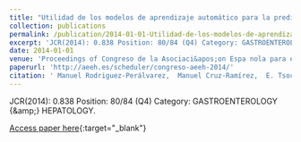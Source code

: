 ```yaml
---
title: "Utilidad de los modelos de aprendizaje automático para la predicción de la recidiva del hepatocarcinoma tras el trasplante hepático"
collection: publications
permalink: /publication/2014-01-01-Utilidad-de-los-modelos-de-aprendizaje-automatico-para-la-prediccion-de-la-recidiva-del-hepatocarcinoma-tras-el-trasplante-hepatico
excerpt: 'JCR(2014): 0.838 Position: 80/84 (Q4) Category: GASTROENTEROLOGY &amp; HEPATOLOGY.'
date: 2014-01-01
venue: 'Proceedings of Congreso de la Asociaci&apos;on Espa nola para el Estudio del H&apos;igado'
paperurl: 'http://aeeh.es/scheduler/congreso-aeeh-2014/'
citation: ' Manuel Rodriguez-Perálvarez,  Manuel Cruz-Ramírez,  E. Tsochatzis,  Carlos García-Caparrós,  Pedro Antonio Gutiérrez,  G. Pieri,  María Pérez-Ortiz,  J.L. Montero-Álvarez,  A. Poyato,  Javier Briceño,  A. Burroughs,  César Hervás-Martínez,  Manuel Mata, &quot;Utilidad de los modelos de aprendizaje autom   apos;atico para la predicci   apos;on de la recidiva del hepatocarcinoma tras el trasplante hep   apos;atico.&quot; Proceedings of Congreso de la Asociaci   apos;on Espa nola para el Estudio del H   apos;igado, Vol. 37(37), 2014, pp. 94.'
---
```

JCR(2014): 0.838 Position: 80/84 (Q4) Category: GASTROENTEROLOGY {\&amp;} HEPATOLOGY.

[Access paper here](http://aeeh.es/scheduler/congreso-aeeh-2014/){:target="_blank"}
